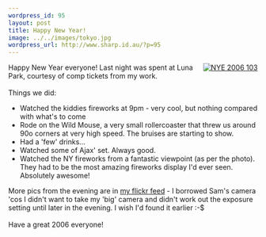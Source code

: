 ```yaml
--- 
wordpress_id: 95
layout: post
title: Happy New Year!
image: ../../images/tokyo.jpg
wordpress_url: http://www.sharp.id.au/?p=95
---
```

<div class="flickr-frame" style="float:right">
	<a href="http://www.flickr.com/photos/quannum/80047340/" title="photo sharing"><img src="http://static.flickr.com/38/80047340_7f6f55eac2_t.jpg" class="flickr-photo" alt="NYE 2006 103" /></a>
</div>
Happy New Year everyone! Last night was spent at Luna Park, courtesy of comp tickets from my work.<br />
<br />
Things we did:<br />
<ul>
<li>Watched the kiddies fireworks at 9pm - very cool, but nothing compared with what's to come</li>
<li>Rode on the Wild Mouse, a very small rollercoaster that threw us around 90o corners at very high speed. The bruises are starting to show.</li>
<li>Had a 'few' drinks...</li>
<li>Watched some of Ajax' set. Always good.</li>
<li>Watched the NY fireworks from a fantastic viewpoint (as per the photo). They had to be the most amazing fireworks display I'd ever seen. Absolutely awesome!</li>
</ul>
More pics from the evening are in <a href="http://www.flickr.com/people/quannum/">my flickr feed</a> - I borrowed Sam's camera 'cos I didn't want to take my 'big' camera and didn't work out the exposure setting until later in the evening. I wish I'd found it earlier :-$<br />
<br />
Have a great 2006 everyone!
<br clear="all" />
